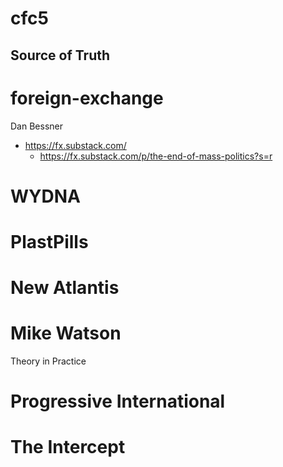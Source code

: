 # cfc5


Source of Truth
---------------

foreign-exchange
================
  Dan Bessner
  - https://fx.substack.com/
    - https://fx.substack.com/p/the-end-of-mass-politics?s=r
  
WYDNA
=====

PlastPills
==========

New Atlantis
============

Mike Watson
===========
  Theory in Practice

Progressive International
=========================

The Intercept
=============




